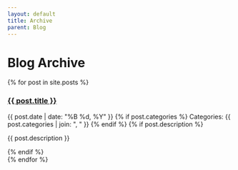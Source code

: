 ```yaml
---
layout: default
title: Archive
parent: Blog
---
```


# Blog Archive

{% for post in site.posts %}
  <article class="post-preview">
    <h3>
      <a href="{{ post.url | relative_url }}">{{ post.title }}</a>
    </h3>
    <time datetime="{{ post.date | date_to_xmlschema }}">{{ post.date | date: "%B %d, %Y" }}</time>
    {% if post.categories %}
    <span class="post-categories">
      Categories: {{ post.categories | join: ", " }}
    </span>
    {% endif %}
    {% if post.description %}
      <p>{{ post.description }}</p>
    {% endif %}
  </article>
{% endfor %}
